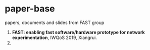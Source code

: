 # paper-base
papers, documents and slides from FAST group

1. **FAST: enabling fast software/hardware prototype for network experimentation**, IWQoS 2019, Xiangrui.
2. 
